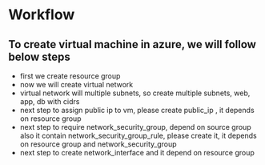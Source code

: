 # Workflow

## To create virtual machine in azure, we will follow below steps

* first we create resource group
* now we will create virtual network
* virtual network will multiple subnets, so create multiple subnets, web, app, db with cidrs
* next step to assign public ip to vm, please create public_ip , it depends on resource group
* next step to require network_security_group, depend on source group
also it contain network_security_group_rule, please create it, it depends on resource group and network_security_group
* next step to create network_interface and it depend on resource group